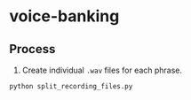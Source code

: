 # voice-banking

## Process

1. Create individual `.wav` files for each phrase.

```shell
python split_recording_files.py
```
